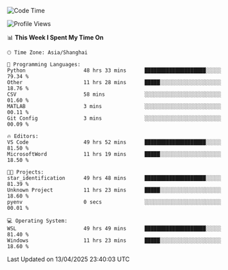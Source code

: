 <!--START_SECTION:waka-->
![Code Time](http://img.shields.io/badge/Code%20Time-2%2C608%20hrs%2033%20mins-blue)

![Profile Views](http://img.shields.io/badge/Profile%20Views-0-blue)

📊 **This Week I Spent My Time On** 

```text
🕑︎ Time Zone: Asia/Shanghai

💬 Programming Languages: 
Python                   48 hrs 33 mins      ████████████████████░░░░░   79.34 % 
Other                    11 hrs 28 mins      █████░░░░░░░░░░░░░░░░░░░░   18.76 % 
CSV                      58 mins             ░░░░░░░░░░░░░░░░░░░░░░░░░   01.60 % 
MATLAB                   3 mins              ░░░░░░░░░░░░░░░░░░░░░░░░░   00.11 % 
Git Config               3 mins              ░░░░░░░░░░░░░░░░░░░░░░░░░   00.09 % 

🔥 Editors: 
VS Code                  49 hrs 52 mins      ████████████████████░░░░░   81.50 % 
MicrosoftWord            11 hrs 19 mins      █████░░░░░░░░░░░░░░░░░░░░   18.50 % 

🐱‍💻 Projects: 
star_identification      49 hrs 48 mins      ████████████████████░░░░░   81.39 % 
Unknown Project          11 hrs 23 mins      █████░░░░░░░░░░░░░░░░░░░░   18.60 % 
pyenv                    0 secs              ░░░░░░░░░░░░░░░░░░░░░░░░░   00.01 % 

💻 Operating System: 
WSL                      49 hrs 49 mins      ████████████████████░░░░░   81.40 % 
Windows                  11 hrs 23 mins      █████░░░░░░░░░░░░░░░░░░░░   18.60 % 
```


 Last Updated on 13/04/2025 23:40:03 UTC
<!--END_SECTION:waka-->
